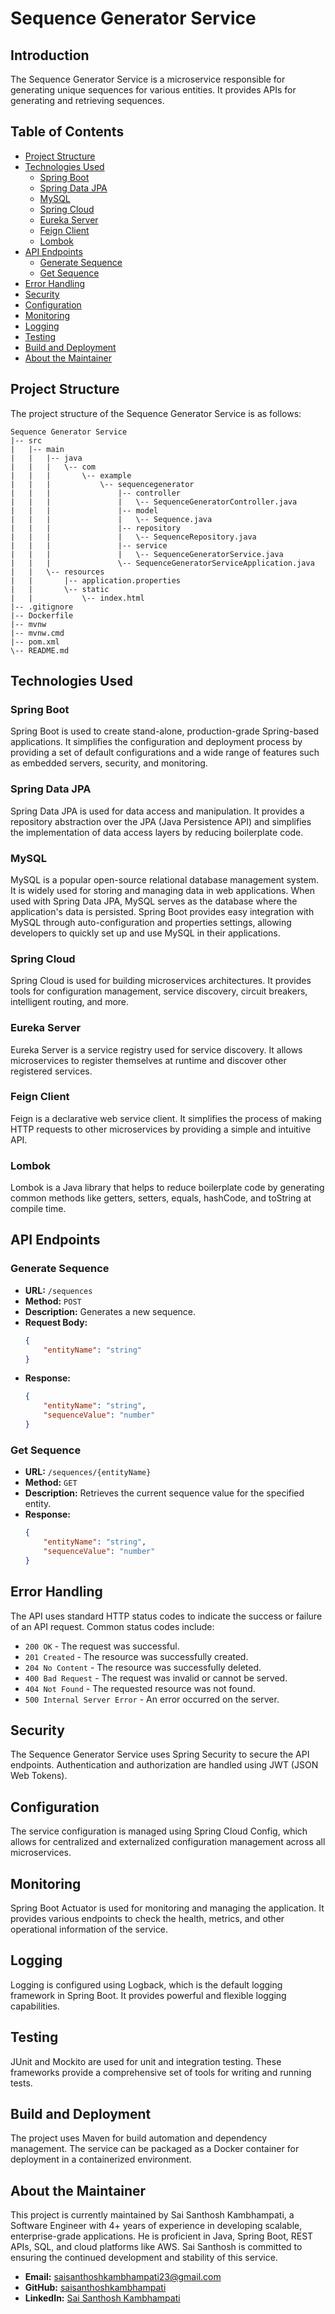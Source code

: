 # Sequence Generator Service

## Introduction
The Sequence Generator Service is a microservice responsible for generating unique sequences for various entities. It provides APIs for generating and retrieving sequences.

## Table of Contents
- [Project Structure](#project-structure)
- [Technologies Used](#technologies-used)
    - [Spring Boot](#spring-boot)
    - [Spring Data JPA](#spring-data-jpa)
    - [MySQL](#mysql)
    - [Spring Cloud](#spring-cloud)
    - [Eureka Server](#eureka-server)
    - [Feign Client](#feign-client)
    - [Lombok](#lombok)
- [API Endpoints](#api-endpoints)
    - [Generate Sequence](#generate-sequence)
    - [Get Sequence](#get-sequence)
- [Error Handling](#error-handling)
- [Security](#security)
- [Configuration](#configuration)
- [Monitoring](#monitoring)
- [Logging](#logging)
- [Testing](#testing)
- [Build and Deployment](#build-and-deployment)
- [About the Maintainer](#about-the-maintainer)

## Project Structure
The project structure of the Sequence Generator Service is as follows:
```
Sequence Generator Service
|-- src
|   |-- main
|   |   |-- java
|   |   |   \-- com
|   |   |       \-- example
|   |   |           \-- sequencegenerator
|   |   |               |-- controller
|   |   |               |   \-- SequenceGeneratorController.java
|   |   |               |-- model
|   |   |               |   \-- Sequence.java
|   |   |               |-- repository
|   |   |               |   \-- SequenceRepository.java
|   |   |               |-- service
|   |   |               |   \-- SequenceGeneratorService.java
|   |   |               \-- SequenceGeneratorServiceApplication.java
|   |   \-- resources
|   |       |-- application.properties
|   |       \-- static
|   |           \-- index.html
|-- .gitignore
|-- Dockerfile
|-- mvnw
|-- mvnw.cmd
|-- pom.xml
\-- README.md
```

## Technologies Used

### Spring Boot
Spring Boot is used to create stand-alone, production-grade Spring-based applications. It simplifies the configuration and deployment process by providing a set of default configurations and a wide range of features such as embedded servers, security, and monitoring.

### Spring Data JPA
Spring Data JPA is used for data access and manipulation. It provides a repository abstraction over the JPA (Java Persistence API) and simplifies the implementation of data access layers by reducing boilerplate code.

### MySQL
MySQL is a popular open-source relational database management system. It is widely used for storing and managing data in web applications. When used with Spring Data JPA, MySQL serves as the database where the application's data is persisted. Spring Boot provides easy integration with MySQL through auto-configuration and properties settings, allowing developers to quickly set up and use MySQL in their applications.

### Spring Cloud
Spring Cloud is used for building microservices architectures. It provides tools for configuration management, service discovery, circuit breakers, intelligent routing, and more.

### Eureka Server
Eureka Server is a service registry used for service discovery. It allows microservices to register themselves at runtime and discover other registered services.

### Feign Client
Feign is a declarative web service client. It simplifies the process of making HTTP requests to other microservices by providing a simple and intuitive API.

### Lombok
Lombok is a Java library that helps to reduce boilerplate code by generating common methods like getters, setters, equals, hashCode, and toString at compile time.

## API Endpoints

### Generate Sequence
- **URL:** `/sequences`
- **Method:** `POST`
- **Description:** Generates a new sequence.
- **Request Body:**
    ```json
    {
        "entityName": "string"
    }
    ```
- **Response:**
    ```json
    {
        "entityName": "string",
        "sequenceValue": "number"
    }
    ```

### Get Sequence
- **URL:** `/sequences/{entityName}`
- **Method:** `GET`
- **Description:** Retrieves the current sequence value for the specified entity.
- **Response:**
    ```json
    {
        "entityName": "string",
        "sequenceValue": "number"
    }
    ```

## Error Handling
The API uses standard HTTP status codes to indicate the success or failure of an API request. Common status codes include:
- `200 OK` - The request was successful.
- `201 Created` - The resource was successfully created.
- `204 No Content` - The resource was successfully deleted.
- `400 Bad Request` - The request was invalid or cannot be served.
- `404 Not Found` - The requested resource was not found.
- `500 Internal Server Error` - An error occurred on the server.

## Security
The Sequence Generator Service uses Spring Security to secure the API endpoints. Authentication and authorization are handled using JWT (JSON Web Tokens).

## Configuration
The service configuration is managed using Spring Cloud Config, which allows for centralized and externalized configuration management across all microservices.

## Monitoring
Spring Boot Actuator is used for monitoring and managing the application. It provides various endpoints to check the health, metrics, and other operational information of the service.

## Logging
Logging is configured using Logback, which is the default logging framework in Spring Boot. It provides powerful and flexible logging capabilities.

## Testing
JUnit and Mockito are used for unit and integration testing. These frameworks provide a comprehensive set of tools for writing and running tests.

## Build and Deployment
The project uses Maven for build automation and dependency management. The service can be packaged as a Docker container for deployment in a containerized environment.

## About the Maintainer
This project is currently maintained by Sai Santhosh Kambhampati, a Software Engineer with 4+ years of experience in developing scalable, enterprise-grade applications. He is proficient in Java, Spring Boot, REST APIs, SQL, and cloud platforms like AWS. Sai Santhosh is committed to ensuring the continued development and stability of this service.

- **Email:** saisanthoshkambhampati23@gmail.com
- **GitHub:** [saisanthoshkambhampati](https://github.com/saisanthoshkambhampati)
- **LinkedIn:** [Sai Santhosh Kambhampati](https://www.linkedin.com/in/saisanthoshkambhampati)